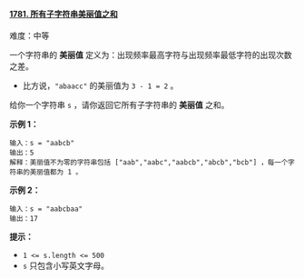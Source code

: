 ﻿#### [1781\. 所有子字符串美丽值之和](https://leetcode.cn/problems/sum-of-beauty-of-all-substrings/)

难度：中等

一个字符串的 **美丽值** 定义为：出现频率最高字符与出现频率最低字符的出现次数之差。

-   比方说，`"abaacc"` 的美丽值为 `3 - 1 = 2` 。

给你一个字符串 `s` ，请你返回它所有子字符串的 **美丽值** 之和。

**示例 1：**

```
输入：s = "aabcb"
输出：5
解释：美丽值不为零的字符串包括 ["aab","aabc","aabcb","abcb","bcb"] ，每一个字符串的美丽值都为 1 。
```

**示例 2：**

```
输入：s = "aabcbaa"
输出：17
```

**提示：**

-   `1 <= s.length <= 500`
-   `s` 只包含小写英文字母。
